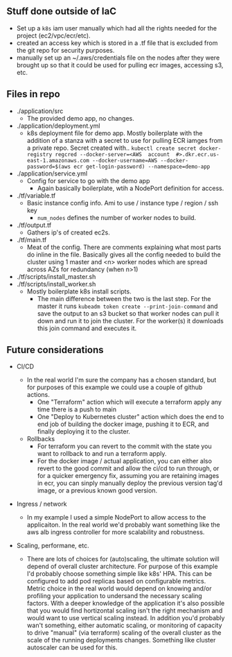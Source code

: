 
## Stuff done outside of IaC

- Set up a `k8s` iam user manually which had all the rights needed for the project (ec2/vpc/ecr/etc).
- created an access key which is stored in a .tf file that is excluded from the git repo for security purposes.
 - manually set up an ~/.aws/credentials file on the nodes after they were brought up so that it could be used for pulling ecr images, accessing s3, etc.

## Files in repo
- ./application/src
	- The provided demo app, no changes.
- ./application/deployment.yml
	- k8s deployment file for demo app. 
	 Mostly boilerplate with the addition of a stanza with a secret to use for pulling ECR iamges from a private repo. Secret created with..
`kubectl create secret docker-registry regcred --docker-server=<AWS  account  #>.dkr.ecr.us-east-1.amazonaws.com --docker-username=AWS --docker-password=$(aws ecr get-login-password) --namespace=demo-app`
- ./application/service.yml
	- Config for service to go with the demo app
		- Again basically boilerplate, wtih a NodePort definition for access.
- ./tf/variable.tf
	- Basic instance config info. Ami to use / instance type / region / ssh key
		- `num_nodes` defines the number of worker nodes to build.
- ./tf/output.tf
	- Gathers ip's of created ec2s.
- ./tf/main.tf
	- Meat of the config. 
	There are comments explaining what most parts do inline in the file.
	Basically gives all the config needed to build the cluster using 1 master and \<n\> worker nodes which are spread across AZs for redundancy (when n>1)
- ./tf/scripts/install_master.sh
- ./tf/scripts/install_worker.sh
	- Mostly boilerplate k8s install scripts.
		- The main difference between the two is the last step.
For the master it runs `kubeadm token create --print-join-command` and save the output to an s3 bucket so that worker nodes can pull it down and run it to join the cluster.
For the worker(s) it downloads this join command and executes it.

## Future considerations
- CI/CD
	- In the real world I'm sure the company has a chosen standard, but for purposes of this example we could use a couple of github actions.
		- One "Terraform" action which will execute a terraform apply any time there is a push to main
		- One "Deploy to Kubernetes cluster" action which does the end to end job of building the docker image, pushing it to ECR, and finally deploying it to the cluster.
	- Rollbacks
		- For terraform you can revert to the commit with the state you want to rollback to and run a terraform apply.	
		- For the docker image / actual application, you can either also revert to the good commit and allow the ci/cd to run through, or for a quicker emergency fix, assuming you are retaining images in ecr, you can sinply manually deploy the previous version tag'd image, or a previous known good version.

- Ingress / network
	- In my example I used a simple NodePort to allow access to the applicaiton. In the real world we'd probably want something like the aws alb ingress controller for more scalability and robustness.

- Scaling, performane, etc.
	- There are lots of choices for (auto)scaling, the ultimate solution will depend of overall cluster architecture. For purpose of this example I'd probably choose something simple like k8s' HPA. This can be configured to add pod replicas based on configurable metrics. Metric choice in the real world would depend on knowing and/or profiling your application to undersand the necessary scaling factors. With a deeper knowledge of the application it's also possible that you would find hortizontal scaling isn't the right mechanism and would want to use vertical scaling instead. In addition you'd probably wan't something, either automatic scaling, or monitoring of capacity to drive "manual" (via terraform) scaling of the overall cluster as the scale of the running deployments changes. Something like cluster autoscaler can be used for this.